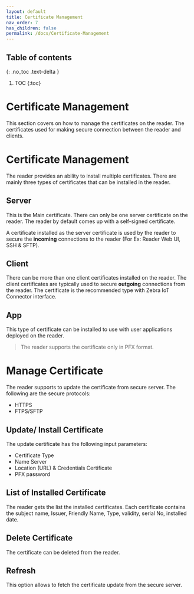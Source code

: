 ```yaml
---
layout: default
title: Certificate Management
nav_order: 7
has_children: false
permalink: /docs/Certificate-Management
---
```


## Table of contents
{: .no_toc .text-delta }

1. TOC
{:toc}

# Certificate Management
This section covers on how to manage the certificates on the reader. The certificates used for making secure connection between the reader and clients.

# Certificate Management
The reader provides an ability to install multiple certificates. There are mainly three types of certificates that can be installed in the reader.
## Server
This is the Main certificate.  There can only be one server certificate on the reader. The reader by default comes up with a self-signed certificate. 

A certificate installed as the server certificate is used by the reader to secure the **incoming** connections to the reader (For Ex: Reader Web UI, SSH & SFTP).

## Client
There can be more than one client certificates installed on the reader. The client certificates are typically used to secure **outgoing** connections from the reader. The certificate is the recommended type with Zebra IoT Connector interface.

## App
This type of certificate can be installed to use with user applications deployed on the reader.

> The reader supports the certificate only in PFX format.

# Manage Certificate 
The reader supports to update the certificate from secure server. The following are the secure protocols:

 - HTTPS 
 - FTPS/SFTP

## Update/ Install Certificate
The update certificate has the following input parameters:

 - Certificate Type 
 - Name Server	
 - Location (URL) & Credentials Certificate
 - PFX password
 
 ## List of Installed Certificate
 The reader gets the list the installed certificates. 
 Each certificate contains the subject name, Issuer, Friendly Name, Type, validity, serial No, installed date.
 
 ## Delete Certificate
 The certificate can be deleted from the reader.

## Refresh
This option allows to fetch the certificate update from the secure server.




